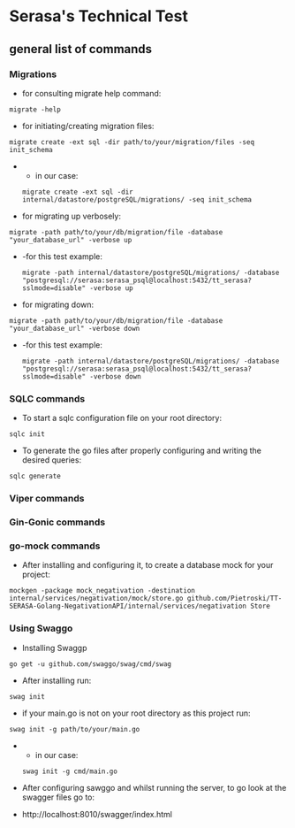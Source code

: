 # Serasa's Technical Test

## general list of commands

### Migrations

- for consulting migrate help command:
```shell
migrate -help
```

- for initiating/creating migration files:
```shell
migrate create -ext sql -dir path/to/your/migration/files -seq init_schema
```
-
    - in our case:
    ```shell
    migrate create -ext sql -dir internal/datastore/postgreSQL/migrations/ -seq init_schema
    ```
  
- for migrating up verbosely:
```shell
migrate -path path/to/your/db/migration/file -database "your_database_url" -verbose up
```

-   -for this test example:
    ```shell
    migrate -path internal/datastore/postgreSQL/migrations/ -database "postgresql://serasa:serasa_psql@localhost:5432/tt_serasa?sslmode=disable" -verbose up
    ```

- for migrating down:
```shell
migrate -path path/to/your/db/migration/file -database "your_database_url" -verbose down
```

-   -for this test example:
    ```shell
    migrate -path internal/datastore/postgreSQL/migrations/ -database "postgresql://serasa:serasa_psql@localhost:5432/tt_serasa?sslmode=disable" -verbose down
    ```
    
### SQLC commands

- To start a sqlc configuration file on your root directory:
```shell
sqlc init
```

- To generate the go files after properly configuring and writing the desired queries:
```shell
sqlc generate
```

### Viper commands

### Gin-Gonic commands

### go-mock commands

- After installing and configuring it, to create a database mock for your project:
```shell
mockgen -package mock_negativation -destination internal/services/negativation/mock/store.go github.com/Pietroski/TT-SERASA-Golang-NegativationAPI/internal/services/negativation Store
```

### Using Swaggo

- Installing Swaggp
```shell
go get -u github.com/swaggo/swag/cmd/swag
```

- After installing run:
```shell
swag init
```

- if your main.go is not on your root directory as this project run:
```shell
swag init -g path/to/your/main.go
```

-   - in our case:
    ```shell
    swag init -g cmd/main.go
    ```

- After configuring sawggo and whilst running the server, to go look at the swagger files go to:
- http://localhost:8010/swagger/index.html

